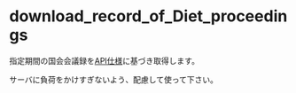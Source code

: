 # download_record_of_Diet_proceedings

指定期間の国会会議録を[API仕様](https://kokkai.ndl.go.jp/api.html)に基づき取得します。


サーバに負荷をかけすぎないよう、配慮して使って下さい。
